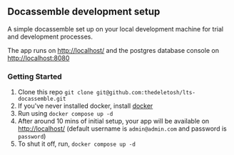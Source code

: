 ## Docassemble development setup
A simple docassemble set up on your local development machine for trial and development processes.

The app runs on [http://localhost/](http://localhost/) and the postgres database console on   [http://localhost:8080](http://localhost:8080)

### Getting Started
1. Clone this repo `git clone git@github.com:thedeletosh/lts-docassemble.git`
2. If you've never installed docker, install [docker](https://docs.docker.com/get-docker/)
3. Run using `docker compose up -d`  
4. After around 10 mins of initial setup, your app will be available on [http://localhost/](http://localhost/) (default username is `admin@admin.com` and password is `password`)
5. To shut it off, run, `docker compose up -d`
